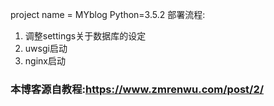 project name = MYblog
Python=3.5.2
部署流程:
1. 调整settings关于数据库的设定
2. uwsgi启动
3. nginx启动

### 本博客源自教程:https://www.zmrenwu.com/post/2/